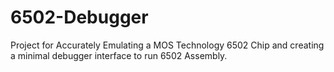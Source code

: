 # 6502-Debugger
Project for Accurately Emulating a MOS Technology 6502 Chip and creating a minimal debugger interface to run 6502 Assembly.

